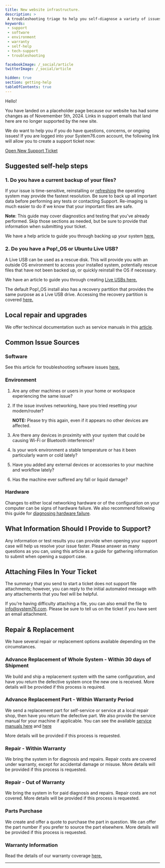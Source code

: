 ```yaml
---
title: New website infrastructure.
description: >
 A troubleshooting triage to help you self-diagnose a variety of issues.
keywords:
 - support
 - software
 - environment
 - warranty
 - self-help
 - tech-support
 - troubleshooting

facebookImage: /_social/article
twitterImage: /_social/article

hidden: true
section: getting-help
tableOfContents: true
---
```


Hello!

You have landed on a placeholder page because our website has had some changes as of Novemember 5th, 2024. Links in support emails that land here are no longer supported by the new site.

We do want to help you if you do have questions, concerns, or ongoing issues! If you are logged into your System76.com account, the following link will allow you to create a support ticket now:

[Open New Support Ticket](https://system76.com/contact/support)

## Suggested self-help steps

### 1. Do you have a current backup of your files?

If your issue is time-sensitive, reinstalling or [refreshing](/articles/pop-recovery#refresh-install) the operating system may provide the fastest resolution. Be sure to back up all important data before performing any tests or contacting Support. Re-imaging is much easier to do if we know that your important files are safe.

**Note**: This guide may cover diagnostics and testing that you've already performed. Skip those sections as needed, but be sure to provide that information when submitting your ticket.

We have a help article to guide you through backing up your system [here.](/articles/backup-files)

### 2. Do you have a Pop!\_OS or Ubuntu Live USB?

A Live USB can be used as a rescue disk. This will provide you with an outside OS environment to access your installed system, potentially rescue files that have not been backed up, or quickly reinstall the OS if necessary.

We have an article to guide you through creating [Live USBs here.](/articles/live-disk)

The default Pop!\_OS install also has a recovery partition that provides the same purpose as a Live USB drive. Accessing the recovery partition is covered [here.](https://support.system76.com/articles/pop-recovery)

## Local repair and upgrades

We offer techincal documentation such as service manuals in this [article](/articles/guides).

## Common Issue Sources

### Software

See this article for troubleshooting software issues [here.](/articles/software-triage)

### Environment

1. Are any other machines or users in your home or workspace experiencing the same issue?
2. If the issue involves networking, have you tried resetting your modem/router?

   **NOTE:** Please try this again, even if it appears no other devices are affected.

3. Are there any devices in proximity with your system that could be causing Wi-Fi or Bluetooth interference?
4. Is your work environment a stable temperature or has it been particularly warm or cold lately?
5. Have you added any external devices or accessories to your machine and workflow lately?
6. Has the machine ever suffered any fall or liquid damage?

### Hardware

Changes to either local networking hardware or of the configuration on your computer can be signs of hardware failure. We also recommend following this guide for [diagnosing hardware failure](/articles/hardware-failure).

## What Information Should I Provide to Support?

Any information or test results you can provide when opening your support case will help us resolve your issue faster. Please answer as many questions as you can, using this article as a guide for gathering information to submit when opening a support case.

## Attaching Files In Your Ticket

The summary that you send to start a ticket does not support file attachments; however, you can reply to the initial automated message with any attachements that you feel will be helpful.

If you're having difficulty attaching a file, you can also email the file to info@system76.com. Please be sure to tell us on the ticket if you have sent an email attachment.

## Repair & Replacement

We have several repair or replacement options available depending on the circumstances.

### Advance Replacement of Whole System - Within 30 days of Shipment

We build and ship a replacement system with the same configuration, and have you return the defective system once the new one is received. More details will be provided if this process is required.

### Advance Replacement Part - Within Warranty Period

We send a replacement part for self-service or service at a local repair shop, then have you return the defective part. We also provide the service manual for your machine if applicable. You can see the available [service manuals here](/articles/guides) and [here](https://tech-docs.system76.com/)

More details will be provided if this process is requested.

### Repair - Within Warranty

We bring the system in for diagnosis and repairs. Repair costs are covered under warranty, except for accidental damage or misuse. More details will be provided if this process is requested.

### Repair - Out of Warranty

We bring the system in for paid diagnosis and repairs. Repair costs are not covered. More details will be provided if this process is requested.

### Parts Purchase

We create and offer a quote to purchase the part in question. We can offer the part number if you prefer to source the part elsewhere. More details will be provided if this process is requested.

### Warranty Information

Read the details of our warranty coverage [here.](https://system76.com/warranty)

---

<!--
- Document Version: 1.0.0
- Date: (12-19-2024)
- Author: Thomas Zimmerman
- Contributing Editor(s): Aaron Honeycutt
-->

